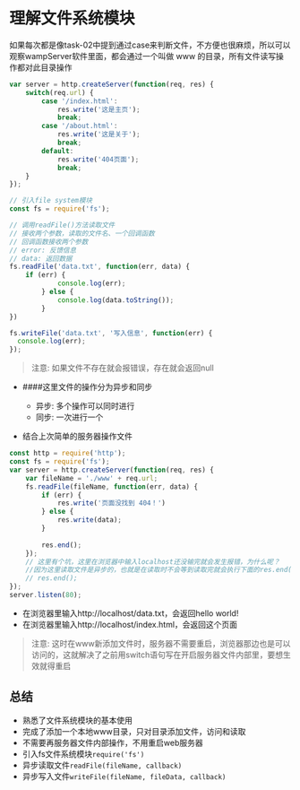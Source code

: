 # 理解文件系统模块
如果每次都是像task-02中提到通过case来判断文件，不方便也很麻烦，所以可以观察wampServer软件里面，都会通过一个叫做 www 的目录，所有文件读写操作都对此目录操作
```javascript
var server = http.createServer(function(req, res) {
    switch(req.url) {
        case '/index.html':
            res.write('这是主页');
            break;
        case '/about.html':
            res.write('这是关于');
            break;
        default:
            res.write('404页面');
            break;
    }
});
```

```javascript
// 引入file system模块
const fs = require('fs');
```

```javascript
// 调用readFile()方法读取文件
// 接收两个参数，读取的文件名、一个回调函数
// 回调函数接收两个参数
// error: 反馈信息
// data: 返回数据
fs.readFile('data.txt', function(err, data) {
    if (err) {
            console.log(err);
        } else {
            console.log(data.toString());
        }
})
```

```javascript
fs.writeFile('data.txt', '写入信息', function(err) {
  console.log(err);
});
```
> 注意: 如果文件不存在就会报错误，存在就会返回null

- ####这里文件的操作分为异步和同步
  - 异步: 多个操作可以同时进行
  - 同步: 一次进行一个
  
- 结合上次简单的服务器操作文件
```javascript
const http = require('http');
const fs = require('fs');
var server = http.createServer(function(req, res) {
    var fileName = './www' + req.url;
    fs.readFile(fileName, function(err, data) {
        if (err) {
            res.write('页面没找到 404！')
        } else {
            res.write(data);
        }
        
        res.end();
    });
    // 这里有个坑，这里在浏览器中输入localhost还没输完就会发生报错，为什么呢？
    //因为这里读取文件是异步的，也就是在读取时不会等到读取完就会执行下面的res.end()，所以注释下面，把res.end()放在readFile()方法去
    // res.end();
});
server.listen(80);
```

- 在浏览器里输入http://localhost/data.txt，会返回hello world!
- 在浏览器里输入http://localhost/index.html，会返回这个页面

> 注意: 这时在www新添加文件时，服务器不需要重启，浏览器那边也是可以访问的，这就解决了之前用switch语句写在开启服务器文件内部里，要想生效就得重启

## 总结
- 熟悉了文件系统模块的基本使用
- 完成了添加一个本地www目录，只对目录添加文件，访问和读取
- 不需要再服务器文件内部操作，不用重启web服务器
- 引入fs文件系统模块```require('fs')```
- 异步读取文件```readFile(fileName, callback)```
- 异步写入文件```writeFile(fileName, fileData, callback)```